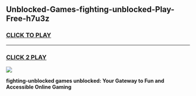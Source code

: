 
## Unblocked-Games-fighting-unblocked-Play-Free-h7u3z
<h3>
<a href="https://premium76.site?title=fighting-unblocked&ref=10A">CLICK TO PLAY</a></h3>
<hr>

<h3>
<a href="https://premium76.site?title=fighting-unblocked&ref=10A">CLICK 2 PLAY</a>
  
</h3>

<a href="https://premium76.site?title=fighting-unblocked&ref=10A"><img src="https://clearcache.store/games.png"></a>


**fighting-unblocked games unblocked: Your Gateway to Fun and Accessible Online Gaming**
